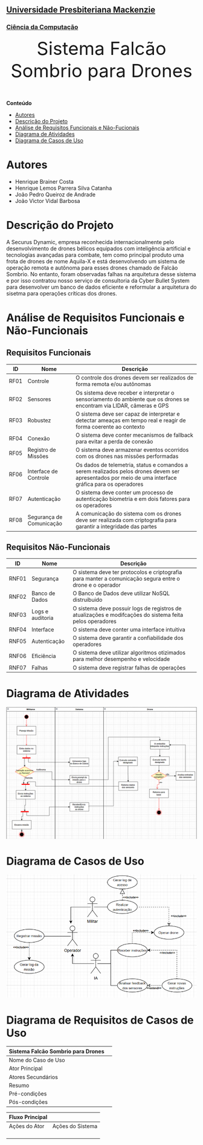 <h2><a href= "https://www.mackenzie.br">Universidade Presbiteriana Mackenzie</a></h2>
<h3><a href= "https://www.mackenzie.br/graduacao/sao-paulo-higienopolis/ciencia-da-computacao">Ciência da Computação</a></h3>


<font size="+12"><center>
Sistema Falcão Sombrio para Drones
</center></font>

**Conteúdo**

- [Autores](#nome-alunos)
- [Descrição do Projeto](#descrição-do-projeto)
- [Análise de Requisitos Funcionais e Não-Fucionais](#análise-de-requisitos-funcionais-e-não-funcionais)
- [Diagrama de Atividades](#diagrama-de-atividades)
- [Diagrama de Casos de Uso](#diagrama-de-casos-de-uso)


# Autores

* Henrique Brainer Costa
* Henrique Lemos Parrera Silva Catanha
* João Pedro Queiroz de Andrade
* João Victor Vidal Barbosa 

# Descrição do Projeto

A Securus Dynamic, empresa reconhecida internacionalmente pelo desenvolvimento de drones bélicos equipados com inteligência artificial e tecnologias avançadas para combate, tem como principal produto uma frota de drones de nome Aquila-X e está desenvolvendo um sistema de operação remota e autônoma para esses drones chamado de Falcão Sombrio. No entanto, foram observadas falhas na arquitetura desse sistema e por isso contratou nosso serviço de consultoria da Cyber Bullet System para desenvolver um banco de dados eficiente e reformular a arquitetura do sisetma para operações críticas dos drones.

# Análise de Requisitos Funcionais e Não-Funcionais
## Requisitos Funcionais

| ID | Nome | Descrição |
| -- | ---- | --------- |
| RF01 | Controle | O controle dos drones devem ser realizados de forma remota e/ou autônomas | 
| RF02 | Sensores | Os sistema deve receber e interpretar o sensoriamento do ambiente que os drones se encontram via LIDAR, câmeras e GPS |
| RF03 | Robustez | O sistema deve ser capaz de interpretar e detectar ameaças em tempo real e reagir de forma coerente ao contexto |
| RF04 | Conexão | O sistema deve conter mecanismos de fallback para evitar a perda de conexão |
| RF05 | Registro de Missões | O sistema deve armazenar eventos ocorridos com os drones nas missões performadas |
| RF06 | Interface de Controle | Os dados de telemetria, status e comandos a serem realizados pelos drones devem ser apresentados por meio de uma interface gráfica para os operadores |
| RF07 | Autenticação | O sistema deve conter um processo de autenticação biometria e em dois fatores para os operadores |
| RF08 | Segurança de Comunicação | A comunicação do sistema com os drones deve ser realizada com criptografia para garantir a integridade das partes |

## Requisitos Não-Funcionais

| ID | Nome | Descrição |
| -- | ---- | --------- |
| RNF01 | Segurança | O sistema deve ter protocolos e criptografia para manter a comunicação segura entre o drone e o operador |
| RNF02 | Banco de Dados | O Banco de Dados deve utilizar NoSQL distruibuido |
| RNF03 | Logs e auditoria | O sistema deve possuir logs de registros de atualizações e modifcações do sistema feita pelos operadores |
| RNF04 | Interface | O sistema deve conter uma interface intuitiva |
| RNF05 | Autenticação | O sistema deve garantir a confiabilidade dos operadores |
| RNF06 | Eficiência | O sistema deve utilizar algoritmos otizimados para melhor desempenho e velocidade|
| RNF07 | Falhas | O sistema deve registrar falhas de operações |


# Diagrama de Atividades
![Diagrama de Atividades](https://github.com/GrupoMicroondas/UML-Classroom-FCI/blob/c148f668b9a9ab5a8e80600c9483384272674f9c/docs/imgs/printDiaddeAtivs.png)
# Diagrama de Casos de Uso
![Diagrama de Atividades](https://github.com/GrupoMicroondas/UML-Classroom-FCI/blob/c43d92f4d20108d25106dd3f39c680acd3139215/docs/imgs/diagCasosUso.png)
# Diagrama de Requisitos de Casos de Uso

| Sistema Falcão Sombrio para Drones ||
|---|---|
| Nome do Caso de Uso |  | 
| Ator Principal |  | 
| Atores Secundários |  | 
| Resumo |  |
| Pré-condições |  |
| Pós-condições |  |

| Fluxo Principal | |
|--|--|
| Ações do Ator | Ações do Sistema | 
|  |  |
|  |  |
|  |  |
|  |  |
